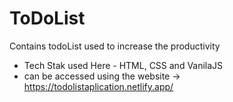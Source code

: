 # ToDoList
 Contains todoList used to increase the productivity
- Tech Stak used Here - HTML, CSS and VanilaJS
- can be accessed using the website -> https://todolistaplication.netlify.app/

